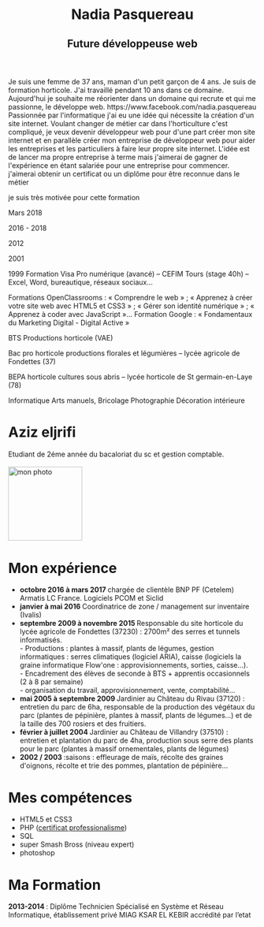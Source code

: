 <header>
  <h1> Nadia Pasquereau </h1>
  <h2>  Future développeuse web </h2>
</header>

<body>
  <section>
    <p> Je suis une femme de 37 ans, maman d'un petit garçon de 4 ans. Je suis de formation horticole. J'ai travaillé pendant 10 ans dans ce domaine. Aujourd'hui je souhaite me réorienter dans un domaine qui recrute et qui me passionne, le développe web. 
      <a> https://www.facebook.com/nadia.pasquereau </a>
      Passionnée par l'informatique j'ai eu une idée qui nécessite la création d'un site internet. Voulant changer de métier car dans l'horticulture c'est compliqué, je veux devenir développeur web pour d'une part créer mon site internet et en parallèle créer mon entreprise de développeur web pour aider les entreprises et les particuliers à faire leur propre site internet. L'idée est de lancer ma propre entreprise à terme mais j'aimerai de gagner de l'expérience en étant salariée pour une entreprise pour commencer.
      j'aimerai obtenir un certificat ou un diplôme pour être reconnue dans le métier
   </p>
  </section>

  <article>
  </article>


</body>


<footer>
  <p> je suis très motivée pour cette formation
  </p>
</footer>



Mars 2018

2016 - 2018



2012

2001

1999
Formation Visa Pro numérique (avancé) – CEFIM Tours (stage 40h) – Excel, Word, bureautique, réseaux sociaux…

Formations OpenClassrooms : « Comprendre le web » ; « Apprenez à créer votre site web avec HTML5 et CSS3 » ; « Gérer son identité numérique » ; « Apprenez à coder avec JavaScript »…
Formation Google : « Fondamentaux du Marketing Digital - Digital Active » 

BTS Productions horticole (VAE) 

Bac pro horticole productions florales et légumières – lycée agricole de Fondettes (37)

BEPA horticole cultures sous abris – lycée horticole de St germain-en-Laye (78)


Informatique
Arts manuels, Bricolage
Photographie
Décoration intérieure




<html>   

<head>
  <meta charset="utf-8"/>
  <title>mon cv</title> 
</head>  
<body>
  <p><h1 font-family="arial">Aziz eljrifi</h1></p>
   Etudiant de 2éme année du bacaloriat du sc et gestion comptable.<br/><br/>
     <a href ="photo1.jpg"><img src="photo1.jpg"height="150" width="150" alt="mon photo"/></a>
<h1> Mon expérience </h1>
<ul>
  <li><b> octobre 2016 à mars 2017 </b> chargée de clientèle BNP PF (Cetelem) Armatis LC France. Logiciels PCOM et Siclid
  </li>
  <li><b> janvier à mai 2016 </b> Coordinatrice de zone / management sur inventaire (Ivalis)
  </li>
  <li><b> septembre 2009 à novembre 2015 </b> Responsable du site horticole du lycée agricole de Fondettes (37230) : 2700m² des serres et tunnels informatisés. 
    <br/> - Productions : plantes à massif, plants de légumes, gestion informatiques : serres climatiques (logiciel ARIA), caisse (logiciels la graine informatique Flow'one : approvisionnements, sorties, caisse...).          
    <br/> - Encadrement des élèves de seconde à BTS + apprentis occasionnels (2 à 8 par semaine) 
    <br/> - organisation du travail, approvisionnement, vente, comptabilité...
  </li>
  <li><b> mai 2005 à septembre 2009 </b> Jardinier au Château du Rivau (37120) : entretien du parc de 6ha, responsable de la production des végétaux du parc (plantes de pépinière, plantes à massif, plants de légumes...) et de la taille des 700 rosiers et des fruitiers.
  </li>
  <li><b> février à juillet 2004 </b> Jardinier au Château de Villandry (37510) : entretien et plantation du parc de 4ha, production sous serre des plants pour le parc (plantes à massif ornementales, plants de légumes)
  </li>
  <li><b>2002 / 2003 </b>:saisons : effleurage de maïs, récolte des graines d'oignons, récolte et trie des pommes, plantation de pépinière...
  </li>
</ul>

<h1> Mes compétences </h1>
<ul>
<li> HTML5 et CSS3
</li>
<li>PHP (<a href ="professionalisme.com">certificat professionalisme</a>)</li>
<li> SQL
</li>
<li> super Smash Bross (niveau expert)</li>
<li> photoshop
</li>
</ul>
<h1>Ma Formation </h1>
<p><b>2013-2014 </b>: Diplôme Technicien Spécialisé en Système et Réseau Informatique, établissement privé MIAG KSAR EL KEBIR accrédité par l’etat</p>
</body> 



</html> 
